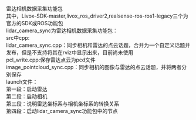 雷达相机数据采集功能包  
其中，Livox-SDK-master,livox_ros_driver2,realsense-ros-ros1-legacy三个为官方的SDK或ROS功能包  
lidar_camera_sync为雷达相机数据采集功能包：  
src中cpp:  
lidar_camera_sync.cpp：同步相机和雷达的点云话题，合并为一个自定义话题并发布，但是不支持将其在rviz中显示出来，目前尚未使用  
pcl_write.cpp:保存雷达点云为pcd文件  
image_pointcloud_sync.cpp：同步相机的图像与雷达的点云话题，并将两者分别保存  
launch文件：  
第一段：启动雷达  
第二段：启动相机  
第三段：说明雷达坐标系与相机坐标系的转换关系  
第四段：启动lidar_camera_sync功能包中的节点  
